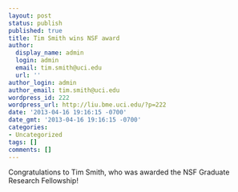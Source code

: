 ```yaml
---
layout: post
status: publish
published: true
title: Tim Smith wins NSF award
author:
  display_name: admin
  login: admin
  email: tim.smith@uci.edu
  url: ''
author_login: admin
author_email: tim.smith@uci.edu
wordpress_id: 222
wordpress_url: http://liu.bme.uci.edu/?p=222
date: '2013-04-16 19:16:15 -0700'
date_gmt: '2013-04-16 19:16:15 -0700'
categories:
- Uncategorized
tags: []
comments: []
---
```

<p>Congratulations to Tim Smith, who was awarded the NSF Graduate Research Fellowship!</p>
